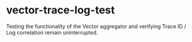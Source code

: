 # vector-trace-log-test
Testing the functionality of the Vector aggregator and verifying Trace ID / Log correlation remain uninterrupted. 
